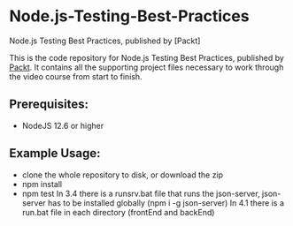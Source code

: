 # Node.js-Testing-Best-Practices
Node.js Testing Best Practices, published by [Packt]

This is the code repository for Node.js Testing Best Practices, published by [Packt](https://www.packtpub.com/?utm_source=github). It contains all the supporting project files necessary to work through the video course from start to finish.

## Prerequisites:
* NodeJS 12.6 or higher 


## Example Usage:
* clone the whole repository to disk, or download the zip
* npm install
* npm test
In 3.4 there is a runsrv.bat file that runs the json-server, json-server has to be installed globally (npm i -g json-server)
In 4.1 there is a run.bat file in each directory (frontEnd and backEnd)
